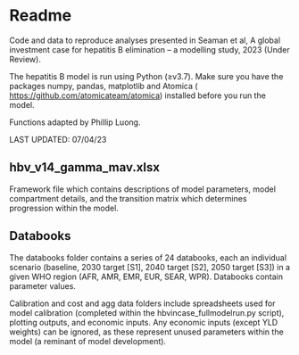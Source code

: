 # Readme
Code and data to reproduce analyses presented in Seaman et al, A global investment case for hepatitis B elimination – a modelling study, 2023 (Under Review).

The hepatitis B model is run using Python (≥v3.7). Make sure you have the packages numpy, pandas, matplotlib and Atomica ( https://github.com/atomicateam/atomica) installed before you run the model.

Functions adapted by Phillip Luong. 

LAST UPDATED: 07/04/23

## hbv_v14_gamma_mav.xlsx
Framework file which contains descriptions of model parameters, model compartment details, and the transition matrix which determines progression within the model. 

## Databooks
The databooks folder contains a series of 24 databooks, each an individual scenario (baseline, 2030 target [S1], 2040 target [S2], 2050 target [S3]) in a given WHO region (AFR, AMR, EMR, EUR, SEAR, WPR). Databooks contain parameter values.

Calibration and cost and agg data folders include spreadsheets used for model calibration (completed within the hbvincase_fullmodelrun.py script), plotting outputs, and economic inputs. Any economic inputs (except YLD weights) can be ignored, as these represent unused parameters within the model (a reminant of model development).
